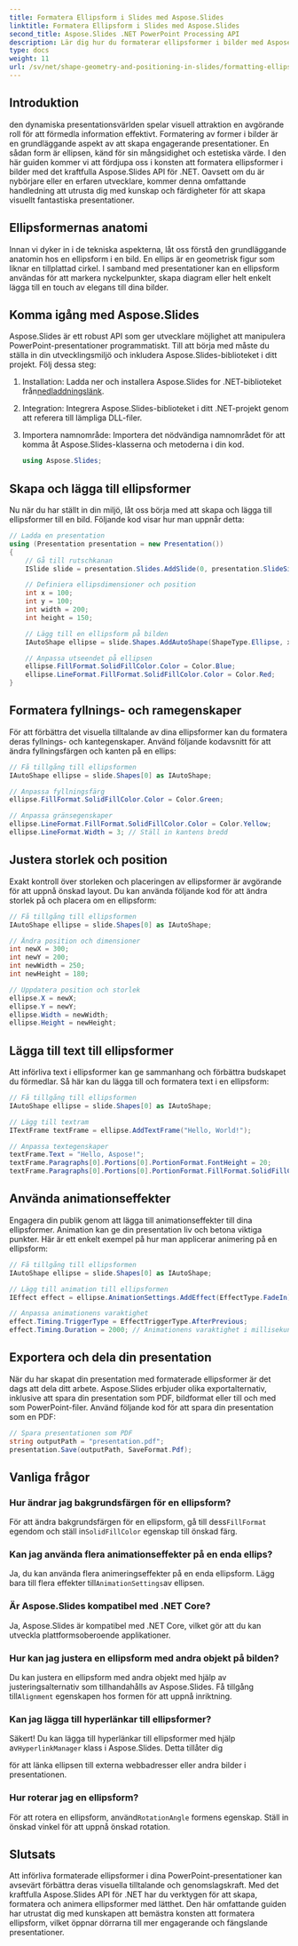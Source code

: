 ```yaml
---
title: Formatera Ellipsform i Slides med Aspose.Slides
linktitle: Formatera Ellipsform i Slides med Aspose.Slides
second_title: Aspose.Slides .NET PowerPoint Processing API
description: Lär dig hur du formaterar ellipsformer i bilder med Aspose.Slides för .NET. Den här steg-för-steg-guiden ger kodexempel och svarar på vanliga frågor.
type: docs
weight: 11
url: /sv/net/shape-geometry-and-positioning-in-slides/formatting-ellipse-shape/
---
```


## Introduktion

den dynamiska presentationsvärlden spelar visuell attraktion en avgörande roll för att förmedla information effektivt. Formatering av former i bilder är en grundläggande aspekt av att skapa engagerande presentationer. En sådan form är ellipsen, känd för sin mångsidighet och estetiska värde. I den här guiden kommer vi att fördjupa oss i konsten att formatera ellipsformer i bilder med det kraftfulla Aspose.Slides API för .NET. Oavsett om du är nybörjare eller en erfaren utvecklare, kommer denna omfattande handledning att utrusta dig med kunskap och färdigheter för att skapa visuellt fantastiska presentationer.

## Ellipsformernas anatomi

Innan vi dyker in i de tekniska aspekterna, låt oss förstå den grundläggande anatomin hos en ellipsform i en bild. En ellips är en geometrisk figur som liknar en tillplattad cirkel. I samband med presentationer kan en ellipsform användas för att markera nyckelpunkter, skapa diagram eller helt enkelt lägga till en touch av elegans till dina bilder.

## Komma igång med Aspose.Slides

Aspose.Slides är ett robust API som ger utvecklare möjlighet att manipulera PowerPoint-presentationer programmatiskt. Till att börja med måste du ställa in din utvecklingsmiljö och inkludera Aspose.Slides-biblioteket i ditt projekt. Följ dessa steg:

1.  Installation: Ladda ner och installera Aspose.Slides for .NET-biblioteket från[nedladdningslänk](https://releases.aspose.com/slides/net/).

2. Integration: Integrera Aspose.Slides-biblioteket i ditt .NET-projekt genom att referera till lämpliga DLL-filer.

3. Importera namnområde: Importera det nödvändiga namnområdet för att komma åt Aspose.Slides-klasserna och metoderna i din kod.
   
   ```csharp
   using Aspose.Slides;
   ```

## Skapa och lägga till ellipsformer

Nu när du har ställt in din miljö, låt oss börja med att skapa och lägga till ellipsformer till en bild. Följande kod visar hur man uppnår detta:

```csharp
// Ladda en presentation
using (Presentation presentation = new Presentation())
{
    // Gå till rutschkanan
    ISlide slide = presentation.Slides.AddSlide(0, presentation.SlideSize);

    // Definiera ellipsdimensioner och position
    int x = 100;
    int y = 100;
    int width = 200;
    int height = 150;

    // Lägg till en ellipsform på bilden
    IAutoShape ellipse = slide.Shapes.AddAutoShape(ShapeType.Ellipse, x, y, width, height);

    // Anpassa utseendet på ellipsen
    ellipse.FillFormat.SolidFillColor.Color = Color.Blue;
    ellipse.LineFormat.FillFormat.SolidFillColor.Color = Color.Red;
}
```

## Formatera fyllnings- och ramegenskaper

För att förbättra det visuella tilltalande av dina ellipsformer kan du formatera deras fyllnings- och kantegenskaper. Använd följande kodavsnitt för att ändra fyllningsfärgen och kanten på en ellips:

```csharp
// Få tillgång till ellipsformen
IAutoShape ellipse = slide.Shapes[0] as IAutoShape;

// Anpassa fyllningsfärg
ellipse.FillFormat.SolidFillColor.Color = Color.Green;

// Anpassa gränsegenskaper
ellipse.LineFormat.FillFormat.SolidFillColor.Color = Color.Yellow;
ellipse.LineFormat.Width = 3; // Ställ in kantens bredd
```

## Justera storlek och position

Exakt kontroll över storleken och placeringen av ellipsformer är avgörande för att uppnå önskad layout. Du kan använda följande kod för att ändra storlek på och placera om en ellipsform:

```csharp
// Få tillgång till ellipsformen
IAutoShape ellipse = slide.Shapes[0] as IAutoShape;

// Ändra position och dimensioner
int newX = 300;
int newY = 200;
int newWidth = 250;
int newHeight = 180;

// Uppdatera position och storlek
ellipse.X = newX;
ellipse.Y = newY;
ellipse.Width = newWidth;
ellipse.Height = newHeight;
```

## Lägga till text till ellipsformer

Att införliva text i ellipsformer kan ge sammanhang och förbättra budskapet du förmedlar. Så här kan du lägga till och formatera text i en ellipsform:

```csharp
// Få tillgång till ellipsformen
IAutoShape ellipse = slide.Shapes[0] as IAutoShape;

// Lägg till textram
ITextFrame textFrame = ellipse.AddTextFrame("Hello, World!");

// Anpassa textegenskaper
textFrame.Text = "Hello, Aspose!";
textFrame.Paragraphs[0].Portions[0].PortionFormat.FontHeight = 20;
textFrame.Paragraphs[0].Portions[0].PortionFormat.FillFormat.SolidFillColor.Color = Color.White;
```

## Använda animationseffekter

Engagera din publik genom att lägga till animationseffekter till dina ellipsformer. Animation kan ge din presentation liv och betona viktiga punkter. Här är ett enkelt exempel på hur man applicerar animering på en ellipsform:

```csharp
// Få tillgång till ellipsformen
IAutoShape ellipse = slide.Shapes[0] as IAutoShape;

// Lägg till animation till ellipsformen
IEffect effect = ellipse.AnimationSettings.AddEffect(EffectType.FadeIn);

// Anpassa animationens varaktighet
effect.Timing.TriggerType = EffectTriggerType.AfterPrevious;
effect.Timing.Duration = 2000; // Animationens varaktighet i millisekunder
```

## Exportera och dela din presentation

När du har skapat din presentation med formaterade ellipsformer är det dags att dela ditt arbete. Aspose.Slides erbjuder olika exportalternativ, inklusive att spara din presentation som PDF, bildformat eller till och med som PowerPoint-filer. Använd följande kod för att spara din presentation som en PDF:

```csharp
// Spara presentationen som PDF
string outputPath = "presentation.pdf";
presentation.Save(outputPath, SaveFormat.Pdf);
```

## Vanliga frågor

### Hur ändrar jag bakgrundsfärgen för en ellipsform?
 För att ändra bakgrundsfärgen för en ellipsform, gå till dess`FillFormat` egendom och ställ in`SolidFillColor` egenskap till önskad färg.

### Kan jag använda flera animationseffekter på en enda ellips?
 Ja, du kan använda flera animeringseffekter på en enda ellipsform. Lägg bara till flera effekter till`AnimationSettings`av ellipsen.

### Är Aspose.Slides kompatibel med .NET Core?
Ja, Aspose.Slides är kompatibel med .NET Core, vilket gör att du kan utveckla plattformsoberoende applikationer.

### Hur kan jag justera en ellipsform med andra objekt på bilden?
 Du kan justera en ellipsform med andra objekt med hjälp av justeringsalternativ som tillhandahålls av Aspose.Slides. Få tillgång till`Alignment` egenskapen hos formen för att uppnå inriktning.

### Kan jag lägga till hyperlänkar till ellipsformer?
 Säkert! Du kan lägga till hyperlänkar till ellipsformer med hjälp av`HyperlinkManager` klass i Aspose.Slides. Detta tillåter dig

 för att länka ellipsen till externa webbadresser eller andra bilder i presentationen.

### Hur roterar jag en ellipsform?
 För att rotera en ellipsform, använd`RotationAngle` formens egenskap. Ställ in önskad vinkel för att uppnå önskad rotation.

## Slutsats

Att införliva formaterade ellipsformer i dina PowerPoint-presentationer kan avsevärt förbättra deras visuella tilltalande och genomslagskraft. Med det kraftfulla Aspose.Slides API för .NET har du verktygen för att skapa, formatera och animera ellipsformer med lätthet. Den här omfattande guiden har utrustat dig med kunskapen att bemästra konsten att formatera ellipsform, vilket öppnar dörrarna till mer engagerande och fängslande presentationer.